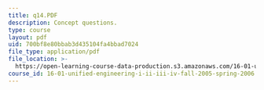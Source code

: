 ```yaml
---
title: q14.PDF
description: Concept questions.
type: course
layout: pdf
uid: 700bf8e80bbab3d435104fa4bbad7024
file_type: application/pdf
file_location: >-
  https://open-learning-course-data-production.s3.amazonaws.com/16-01-unified-engineering-i-ii-iii-iv-fall-2005-spring-2006/700bf8e80bbab3d435104fa4bbad7024_q14.PDF
course_id: 16-01-unified-engineering-i-ii-iii-iv-fall-2005-spring-2006
---
```

